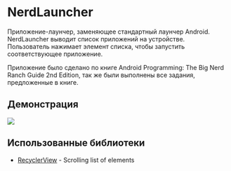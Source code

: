 # NerdLauncher

Приложение-лаунчер, заменяющее стандартный лаунчер Android.
NerdLauncher выводит список приложений на устройстве. Пользователь нажимает элемент списка, 
чтобы запустить соответствующее приложение.

Приложение было сделано по книге Android Programming: The Big Nerd Ranch Guide 2nd Edition,
так же были выполнены все задания, предложенные в книге.

## Демонстрация

![](https://media.giphy.com/media/loxjKfTBWtBVL1ca0d/giphy.gif) 

## Использованные библиотеки

* [RecyclerView](https://developer.android.com/guide/topics/ui/layout/recyclerview) - Scrolling list of elements
